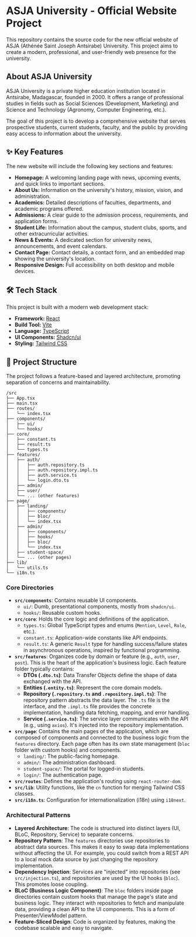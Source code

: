 # ASJA University - Official Website Project

This repository contains the source code for the new official website of ASJA (Athénée Saint Joseph Antsirabe) University. This project aims to create a modern, professional, and user-friendly web presence for the university.

## About ASJA University

ASJA University is a private higher education institution located in Antsirabe, Madagascar, founded in 2000. It offers a range of professional studies in fields such as Social Sciences (Development, Marketing) and Science and Technology (Agronomy, Computer Engineering, etc.).

The goal of this project is to develop a comprehensive website that serves prospective students, current students, faculty, and the public by providing easy access to information about the university.

## ✨ Key Features

The new website will include the following key sections and features:

-   **Homepage:** A welcoming landing page with news, upcoming events, and quick links to important sections.
-   **About Us:** Information on the university's history, mission, vision, and administration.
-   **Academics:** Detailed descriptions of faculties, departments, and academic programs offered.
-   **Admissions:** A clear guide to the admission process, requirements, and application forms.
-   **Student Life:** Information about the campus, student clubs, sports, and other extracurricular activities.
-   **News & Events:** A dedicated section for university news, announcements, and event calendars.
-   **Contact Page:** Contact details, a contact form, and an embedded map showing the university's location.
-   **Responsive Design:** Full accessibility on both desktop and mobile devices.

## 🛠️ Tech Stack

This project is built with a modern web development stack:

-   **Framework:** [React](https://react.dev/)
-   **Build Tool:** [Vite](https://vitejs.dev/)
-   **Language:** [TypeScript](https://www.typescriptlang.org/)
-   **UI Components:** [Shadcn/ui](https://ui.shadcn.com/)
-   **Styling:** [Tailwind CSS](https://tailwindcss.com/)

## 📂 Project Structure

The project follows a feature-based and layered architecture, promoting separation of concerns and maintainability.

```
/src
├── App.tsx
├── main.tsx
├── routes/
│   └── index.tsx
├── components/
│   ├── ui/
│   └── hooks/
├── core/
│   ├── constant.ts
│   ├── result.ts
│   └── types.ts
├── features/
│   ├── auth/
│   │   ├── auth.repository.ts
│   │   ├── auth.repository.impl.ts
│   │   ├── auth.service.ts
│   │   └── login.dto.ts
│   ├── admin/
│   ├── user/
│   └── ... (other features)
├── page/
│   ├── landing/
│   │   ├── components/
│   │   ├── bloc/
│   │   └── index.tsx
│   ├── admin/
│   │   ├── components/
│   │   ├── hooks/
│   │   ├── bloc/
│   │   └── index.tsx
│   ├── student-space/
│   └── ... (other pages)
├── lib/
│   └── utils.ts
└── i18n.ts
```

### Core Directories

-   **`src/components`**: Contains reusable UI components.
    -   `ui/`: Dumb, presentational components, mostly from `shadcn/ui`.
    -   `hooks/`: Reusable custom hooks.
-   **`src/core`**: Holds the core logic and definitions of the application.
    -   `types.ts`: Global TypeScript types and enums (`Mention`, `Level`, `Role`, etc.).
    -   `constant.ts`: Application-wide constants like API endpoints.
    -   `result.ts`: A generic `Result` type for handling success/failure states in asynchronous operations, inspired by functional programming.
-   **`src/features`**: Organizes code by domain or feature (e.g., `auth`, `user`, `post`). This is the heart of the application's business logic. Each feature folder typically contains:
    -   **DTOs (`.dto.ts`)**: Data Transfer Objects define the shape of data exchanged with the API.
    -   **Entities (`.entity.ts`)**: Represent the core domain models.
    -   **Repository (`.repository.ts` and `.repository.impl.ts`)**: The repository pattern abstracts the data layer. The `.ts` file is the interface, and the `.impl.ts` file provides the concrete implementation, handling data fetching, mapping, and error handling.
    -   **Service (`.service.ts`)**: The service layer communicates with the API (e.g., using `axios`). It's injected into the repository implementation.
-   **`src/page`**: Contains the main pages of the application, which are composed of components and connected to the business logic from the `features` directory. Each page often has its own state management (`bloc` folder with custom hooks) and components.
    -   `landing/`: The public-facing homepage.
    -   `admin/`: The administration dashboard.
    -   `student-space/`: The portal for logged-in students.
    -   `login/`: The authentication page.
-   **`src/routes`**: Defines the application's routing using `react-router-dom`.
-   **`src/lib`**: Utility functions, like the `cn` function for merging Tailwind CSS classes.
-   **`src/i18n.ts`**: Configuration for internationalization (i18n) using `i18next`.

### Architectural Patterns

-   **Layered Architecture**: The code is structured into distinct layers (UI, BLoC, Repository, Service) to separate concerns.
-   **Repository Pattern**: The `features` directories use repositories to abstract data sources. This makes it easy to swap data implementations without affecting the UI. For example, you could switch from a REST API to a local mock data source by just changing the repository implementation.
-   **Dependency Injection**: Services are "injected" into repositories (see `src/injection.ts`), and repositories are used by the UI hooks (`bloc`). This promotes loose coupling.
-   **BLoC (Business Logic Component)**: The `bloc` folders inside page directories contain custom hooks that manage the page's state and business logic. They interact with repositories to fetch and manipulate data, providing a clean API to the UI components. This is a form of Presenter/ViewModel pattern.
-   **Feature-Sliced Design**: Code is organized by features, making the codebase scalable and easy to navigate.